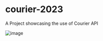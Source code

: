 # courier-2023
A Project showcasing the use of Courier API

![image](https://user-images.githubusercontent.com/70757499/220776008-4ef3b06a-dacd-4ae8-91c3-90c56155b368.png)
